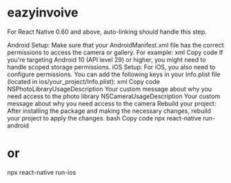 # eazyinvoive

For React Native 0.60 and above, auto-linking should handle this step.

Android Setup:
Make sure that your AndroidManifest.xml file has the correct permissions to access the camera or gallery. For example:
xml
Copy code
<uses-permission android:name="android.permission.CAMERA" />
<uses-permission android:name="android.permission.READ_EXTERNAL_STORAGE" />
<uses-permission android:name="android.permission.WRITE_EXTERNAL_STORAGE" />
If you're targeting Android 10 (API level 29) or higher, you might need to handle scoped storage permissions.
iOS Setup: For iOS, you also need to configure permissions. You can add the following keys in your Info.plist file (located in ios/your_project/Info.plist):
xml
Copy code
<key>NSPhotoLibraryUsageDescription</key>
<string>Your custom message about why you need access to the photo library</string>
<key>NSCameraUsageDescription</key>
<string>Your custom message about why you need access to the camera</string>
Rebuild your project: After installing the package and making the necessary changes, rebuild your project to apply the changes.
bash
Copy code
npx react-native run-android
# or
npx react-native run-ios
